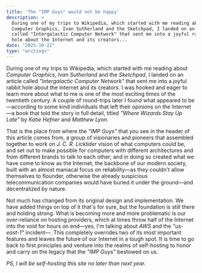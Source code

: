 ```yaml
---
title: 'The "IMP Guys" would not be happy'
description: >
  During one of my trips to Wikipedia, which started with me reading about
  Computer Graphics, Ivan Sutherland and the Sketchpad, I landed on an article
  called "Intergalactic Computer Network" that sent me into a joyful rabbit
  hole about the Internet and its creators...
date: "2025-10-22"
type: "writings"
---
```


During one of my trips to Wikipedia, which started with me reading about
*Computer Graphics*, *Ivan Sutherland* and the *Sketchpad*, I landed on an
article called *"Intergalactic Computer Network"* that sent me into a joyful
rabbit hole about the Internet and its creators. I was hooked and eager to
learn more about what to me is one of the most exciting times of the twentieth
century. A couple of round-trips later I found what appeared to be—according to
some kind individuals that left their opinions on the Internet—a book that told
the story in full detail, titled *"Where Wizards Stay Up Late"* by *Katie Hefner*
and *Matthew Lyon*.

That is the place from where the *"IMP Guys"* that you see in the header of this
article comes from, a group of visionaries and pioneers that assembled together
to work on *J. C. R. Licklider* vision of what computers could be, and set out
to make possible for computers with different architectures and from different
brands to talk to each other; and in doing so created what we have come to know
as the Internet, the backbone of our modern society, built with an almost
maniacal focus on reliability—as they couldn't allow themselves to flounder,
otherwise the already suspicious telecommunication companies would have buried
it under the ground—and decentralized by nature.

Not much has changed from its original design and implementation. We have added
things on top of it that's for sure, but the foundation is still there and
holding strong. What is becoming more and more problematic is our over-reliance
on hosting providers, which at times throw half of the Internet into the void
for hours on end—yes, I'm talking about *AWS* and the *"us-east-1"* incident—.
This completely overrides two of its most important features and leaves the
future of our Internet in a tough spot. It is time to go back to first
principles and venture into the realms of self-hosting to honor and carry on the
legacy that the *"IMP Guys"* bestowed on us.

*PS, I will be self-hosting this site no later than next year.*
